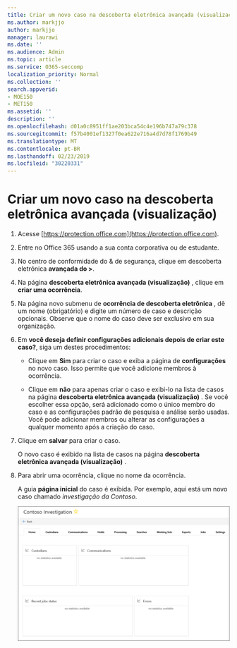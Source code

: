 ```yaml
---
title: Criar um novo caso na descoberta eletrônica avançada (visualização)
ms.author: markjjo
author: markjjo
manager: laurawi
ms.date: ''
ms.audience: Admin
ms.topic: article
ms.service: O365-seccomp
localization_priority: Normal
ms.collection: ''
search.appverid:
- MOE150
- MET150
ms.assetid: ''
description: ''
ms.openlocfilehash: d01a0c8951ff1ae203bca54c4e196b747a79c378
ms.sourcegitcommit: f57b4001ef1327f0ea622e716a4d7d78f1769b49
ms.translationtype: MT
ms.contentlocale: pt-BR
ms.lasthandoff: 02/23/2019
ms.locfileid: "30220331"
---
```

# <a name="create-a-new-case-in-advanced-ediscovery-preview"></a>Criar um novo caso na descoberta eletrônica avançada (visualização)    

1. Acesse [https://protection.office.com](https://protection.office.com).
    
2. Entre no Office 365 usando a sua conta corporativa ou de estudante.
    
3. No centro de conformidade do & de segurança, clique em descoberta eletrônica **avançada do >**.
 
4. Na página **descoberta eletrônica avançada (visualização)** , clique em **criar uma ocorrência**.
    
5. Na página novo submenu de **ocorrência de descoberta eletrônica** , dê um nome (obrigatório) e digite um número de caso e descrição opcionais. Observe que o nome do caso deve ser exclusivo em sua organização.

6. Em **você deseja definir configurações adicionais depois de criar este caso?**, siga um destes procedimentos:

    - Clique em **Sim** para criar o caso e exiba a página de **configurações** no novo caso. Isso permite que você adicione membros à ocorrência.
    
    - Clique em **não** para apenas criar o caso e exibi-lo na lista de casos na página **descoberta eletrônica avançada (visualização)** . Se você escolher essa opção, será adicionado como o único membro do caso e as configurações padrão de pesquisa e análise serão usadas. Você pode adicionar membros ou alterar as configurações a qualquer momento após a criação do caso.

7. Clique em **salvar** para criar o caso.

    O novo caso é exibido na lista de casos na página **descoberta eletrônica avançada (visualização)** . 

8. Para abrir uma ocorrência, clique no nome da ocorrência. 

    A guia **página inicial** do caso é exibida. Por exemplo, aqui está um novo caso chamado *investigação da Contoso*.

    ![A guia página inicial de um novo caso na descoberta eletrônica avançada](../media/newAeDcase.png)
